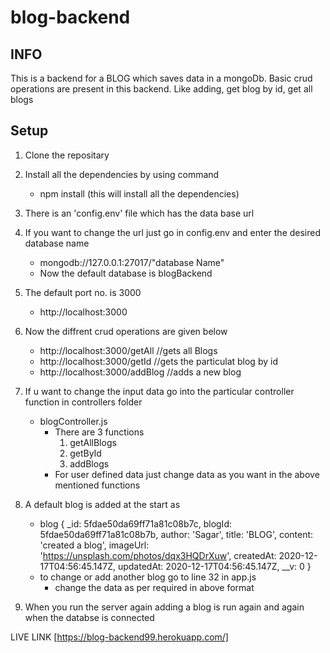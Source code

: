 # blog-backend

## INFO

This is a backend for a BLOG which saves data in a mongoDb. Basic crud operations are present in this backend. Like adding, get blog by id, get all blogs

## Setup

1. Clone the repositary
2. Install all the dependencies by using command
   - npm install
     (this will install all the dependencies)
3. There is an 'config.env' file which has the data base url
4. If you want to change the url just go in config.env and enter the desired database name
   - mongodb://127.0.0.1:27017/"database Name"
   - Now the default database is blogBackend
5. The default port no. is 3000
   - http://localhost:3000
6. Now the diffrent crud operations are given below

   - http://localhost:3000/getAll //gets all Blogs
   - http://localhost:3000/getId //gets the particulat blog by id
   - http://localhost:3000/addBlog //adds a new blog

7. If u want to change the input data go into the particular controller function in controllers folder

   - blogController.js
     - There are 3 functions
       1. getAllBlogs
       2. getById
       3. addBlogs
     - For user defined data just change data as you want in the above mentioned functions

8. A default blog is added at the start as
   - blog { \_id: 5fdae50da69ff71a81c08b7c,
     blogId: 5fdae50da69ff71a81c08b7b,
     author: 'Sagar',
     title: 'BLOG',
     content: 'created a blog',
     imageUrl: 'https://unsplash.com/photos/dqx3HQDrXuw',
     createdAt: 2020-12-17T04:56:45.147Z,
     updatedAt: 2020-12-17T04:56:45.147Z,
     \_\_v: 0 }
   - to change or add another blog go to line 32 in app.js
     - change the data as per required in above format
9. When you run the server again adding a blog is run again and again when the databse is connected

LIVE LINK [https://blog-backend99.herokuapp.com/]
